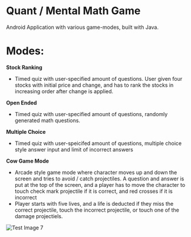# Quant / Mental Math Game 

Android Application with various game-modes, built with Java.

# Modes:

**Stock Ranking**
  - Timed quiz with user-specified amount of questions. User given four stocks with initial price and change, and has to rank the stocks in increasing order after change is applied. 
  
**Open Ended**
  - Timed quiz with user-specified amount of questions, randomly generated math questions.
 
**Multiple Choice**
  - Timed quiz with user-speicifed amount of questions, multiple choice style answer input and limit of incorrect answers
  
**Cow Game Mode**
  - Arcade style game mode where character moves up and down the screen and tries to avoid / catch projectiles. A question and answer is put at the top of the screen, and a player has to move the character to touch check mark projectile if it is correct, and red crosses if it is incorrect
  - Player starts with five lives, and a life is deducted if they miss the correct projectile, touch the incorrect projectile, or touch one of the damage projectiels.

![Test Image 7](http://edwardmchang.net/images/MentalMathGames.jpg)
  
  
  
  


 


